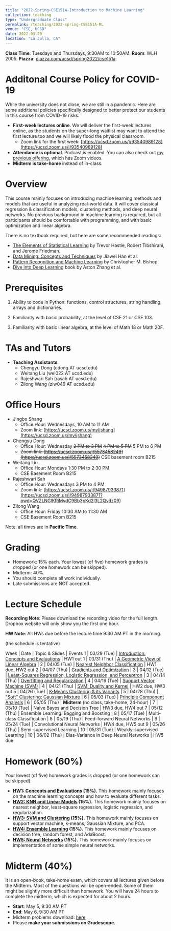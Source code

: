 ```yaml
---
title: "2022-Spring-CSE151A-Introduction to Machine Learning"
collection: teaching
type: "Undergraduate Class"
permalink: /teaching/2022-spring-CSE151A-ML
venue: "CSE, UCSD"
date: 2022-03-29
location: "La Jolla, CA"
---
```


**Class Time**: Tuesdays and Thursdays, 9:30AM to 10:50AM.  **Room**: WLH 2005.  **Piazza**: [piazza.com/ucsd/spring2022/cse151a](https://piazza.com/ucsd/spring2022/cse151a).


Additonal Course Policy for COVID-19
======

While the university does not close, we are still in a pandemic. Here are some additional policies specifically designed to better protect our students in this course from COVID-19 risks.

- **First-week lectures online**. We will deliver the first-week lectures online, as the students on the super-long waitlist may want to attend the first lecture too and we will likely flood the physical classroom. 
    - Zoom link for the first week: [https://ucsd.zoom.us/j/93540989128](https://ucsd.zoom.us/j/93540989128)
- **Attendance is optional**. Podcast is enabled. You can also check out [my previous offering](https://shangjingbo1226.github.io/teaching/2021-spring-CSE151A-ML), which has Zoom videos.
- **Midterm is take-home** instead of in-class. 


Overview
======

This course mainly focuses on introducing machine learning methods and models that are useful in analyzing real-world data. It will cover classical regression & classification models, clustering methods, and deep neural networks. No previous background in machine learning is required, but all participants should be comfortable with programming, and with basic optimization and linear algebra. 

There is no textbook required, but here are some recommended readings:
- [The Elements of Statistical Learning](https://web.stanford.edu/~hastie/ElemStatLearn/printings/ESLII_print12.pdf) by Trevor Hastie, ‎Robert Tibshirani, and Jerome Friedman.
- [Data Mining: Concepts and Techniques](https://books.google.com/books/about/Data_Mining_Concepts_and_Techniques.html?id=pQws07tdpjoC&source=kp_book_description) by Jiawei Han et al.
- [Pattern Recognition and Machine Learning](https://books.google.com/books/about/Pattern_Recognition_and_Machine_Learning.html?id=HL4HrgEACAAJ&source=kp_book_description) by Christopher M. Bishop.
- [Dive into Deep Learning](https://d2l.ai/) book by Aston Zhang et al.

Prerequisites
======

1. Ability to code in Python: functions, control structures, string handling, arrays and dictionaries.

2. Familiarity with basic probability, at the level of CSE 21 or CSE 103.

3. Familiarity with basic linear algebra, at the level of Math 18 or Math 20F.

TAs and Tutors
======

- **Teaching Assistants**:
    - Chengyu Dong (cdong AT ucsd.edu)
    - Weitang Liu (wel022 AT ucsd.edu)
    - Rajeshwari Sah (rasah AT ucsd.edu)
    - Zilong Wang (ziw049 AT ucsd.edu)


Office Hours
======

- Jingbo Shang
    - Office Hour: Wednesdays, 10 AM to 11 AM
    - Zoom link: [https://ucsd.zoom.us/my/jshang](https://ucsd.zoom.us/my/jshang)
- Chengyu Dong
    - Office Hour: Wednesday ~~2 PM to 3 PM~~ ~~4 PM to 5 PM~~ 5 PM to 6 PM
    - ~~Zoom link: [https://ucsd.zoom.us/j/5573458249](https://ucsd.zoom.us/j/5573458249)~~ CSE basement room B215
- Weitang Liu
    - Office Hour: Mondays 1:30 PM to 2:30 PM
    - CSE Basement Room B215
- Rajeshwari Sah
    - Office Hour: Wednesdays 3 PM to 4 PM
    - Zoom link: [https://ucsd.zoom.us/j/94987933871](https://ucsd.zoom.us/j/94987933871?pwd=QVZLNGlKRjMvdC9Bb3pKd2l3L2Qvdz09)
- Zilong Wang
    - Office Hour: Friday 10:30 AM to 11:30 AM
    - CSE Basement Room B215


Note: all times are in **Pacific Time**.

Grading
======

- Homework: 15% each. Your lowest (of five) homework grades is dropped (or one homework can be skipped).
- Midterm: 40%.
- You should complete all work individually.
- Late submissions are NOT accepted.

Lecture Schedule
======

**Recording Note**: Please download the recording video for the full length. Dropbox website will only show you the first one hour.

**HW Note**: All HWs due before the lecture time 9:30 AM PT in the morning. 

(the schedule is tentative)

Week | Date        | Topic & Slides                                                  | Events
1    | 03/29 (Tue) | [Introduction: Concepts and Evaluations](https://www.dropbox.com/sh/ryvu47vzdy0uvwr/AAAYPaQsrD6YZZukZ-xZ4NNOa?dl=0) | HW1 out
1    | 03/31 (Thu) | [A Geometric View of Linear Algebra](https://www.dropbox.com/sh/hm2vbjzcplblmt7/AABQKBSNIGGVJtHhbd5GJ5dTa?dl=0) |
2    | 04/05 (Tue) | [Nearest Neighbor Classification](https://www.dropbox.com/sh/u855jugmbxs679m/AAAyAbU8y1Zh5qoIs8VRUEu1a?dl=0) | HW1 due, HW2 out
2    | 04/07 (Thu) | [Gradients and Optimization](https://www.dropbox.com/sh/7g87b5od2eynp9s/AAAZWI8ssG1py75imxg0DSHEa?dl=0) |
3    | 04/12 (Tue) | [Least-Squares Regression, Logistic Regression, and Perceptron](https://www.dropbox.com/sh/4vt1uu4n44sax5s/AAC0edTHtsu2f198RZW96gNta?dl=0) |
3    | 04/14 (Thu) | [Overfitting and Regularization](https://www.dropbox.com/sh/n0v23ou9ckabjnk/AAC_FuGHb70vRQ3VebIOvNUPa?dl=0) | 
4    | 04/19 (Tue) | [Support Vector Machine (SVM)](https://www.dropbox.com/sh/c0oltxmslkeikne/AABIpnk0TU16YK1faVWK5nHxa?dl=0) | 
4    | 04/21 (Thu) | [SVM: Duality and Kernel](https://www.dropbox.com/sh/y0p5hbm28xdezrg/AAA4OQsotjCGlHp5nO342fPGa?dl=0) | HW2 due, HW3 out
5    | 04/26 (Tue) | [K-Means Clustering & its Variants](https://www.dropbox.com/sh/1wr8qkmu7zu37wh/AAC79bFVOJTxv0rQ4NGSkFsea?dl=0) |
5    | 04/28 (Thu) | ["Soft" Clustering: Gaussian Mixture](https://www.dropbox.com/sh/7bis6n1y7vtm41u/AAAt2XUYGT99kjxkCyLu1FWka?dl=0) |
6    | 05/03 (Tue) | [Principle Component Analysis](https://www.dropbox.com/sh/lceovni8sz9v8ir/AAAiUhqu5uSqANZ05YeE8wHCa?dl=0) |
6    | 05/05 (Thu) | **Midterm** (no class, take-home, 24-hour) |
7    | 05/10 (Tue) | Naive Bayes and Decision Tree | HW3 due, HW4 out
7    | 05/12 (Thu) | Ensemble Learning: Bagging and Boosting |
8    | 05/17 (Tue) | Multi-class Classification |
8    | 05/19 (Thu) | Feed-forward Neural Networks |
9    | 05/24 (Tue) | Convolutional Neural Networks | HW4 due, HW5 out
9    | 05/26 (Thu) | Semi-supervised Learning | 
10   | 05/31 (Tue) | Weakly-supervised Learning |
10   | 06/02 (Thu) | Bias-Variance in Deep Neural Networks | HW5 due


Homework (60%)
======

Your lowest (of five) homework grades is dropped (or one homework can be skipped).

- **[HW1: Concepts and Evaluations](https://www.dropbox.com/s/7q5xk6qp31dy7fz/HW1.zip?dl=1) (15%).** This homework mainly focuses on the machine learning concepts and how to evaluate different tasks.
- **[HW2: KNN and Linear Models](https://www.dropbox.com/s/e0rqnucp5rdrn97/HW2.zip?dl=1) (15%).** This homework mainly focuses on nearest neighbor, least-square regression, logistic regression, and regularization.
- **[HW3: SVM and Clustering](https://www.dropbox.com/s/7s2ncwt5tnvhks3/HW3.zip?dl=0) (15%).** This homework mainly focuses on support vector machine, k-means, Gaussian Mixture, and PCA.
- **[HW4: Ensemble Learning](https://www.dropbox.com/s/1o2jvpo4ta2hclv/HW4.zip?dl=0) (15%).** This homework mainly focuses on decision tree, random forest, and AdaBoost.
- **[HW5: Neural Networks](https://www.dropbox.com/s/770fbv1pp2vkyep/HW5.zip?dl=0) (15%).** This homework mainly focuses on implementation of some simple neural networks.

Midterm (40%)
======

It is an open-book, take-home exam, which covers all lectures given before the Midterm. Most of the questions will be open-ended. Some of them might be slightly more difficult than homework. You will have 24 hours to complete the midterm, which is expected for about 2 hours.

- **Start**: May 5, 9:30 AM PT
- **End**: May 6, 9:30 AM PT
- Midterm problems download: [here](https://www.dropbox.com/s/6qrcf2fi5nafw0w/Midterm_Exam_SP22.pdf?dl=0)
- Please **make your submissions on Gradescope**.
